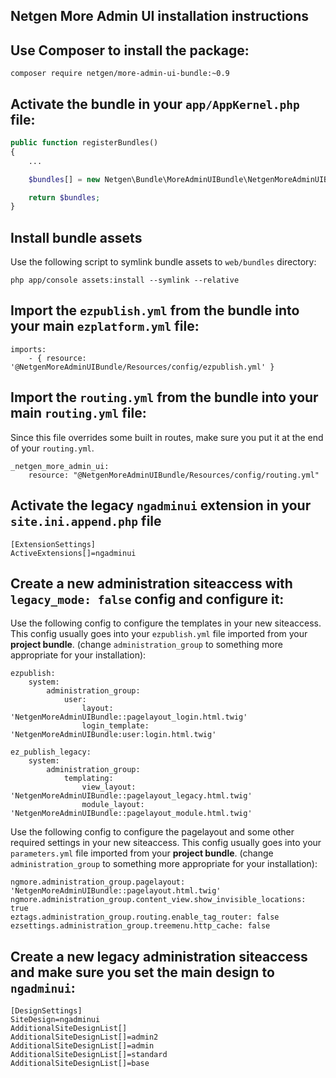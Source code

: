 Netgen More Admin UI installation instructions
----------------------------------------------

## Use Composer to install the package:

```
composer require netgen/more-admin-ui-bundle:~0.9
```

## Activate the bundle in your `app/AppKernel.php` file:

```php
public function registerBundles()
{
    ...

    $bundles[] = new Netgen\Bundle\MoreAdminUIBundle\NetgenMoreAdminUIBundle();

    return $bundles;
}
```

## Install bundle assets

Use the following script to symlink bundle assets to `web/bundles` directory:

```
php app/console assets:install --symlink --relative
```

## Import the `ezpublish.yml` from the bundle into your main `ezplatform.yml` file:

```
imports:
    - { resource: '@NetgenMoreAdminUIBundle/Resources/config/ezpublish.yml' }
```

## Import the `routing.yml` from the bundle into your main `routing.yml` file:

Since this file overrides some built in routes, make sure you put it at the end of your `routing.yml`.

```
_netgen_more_admin_ui:
    resource: "@NetgenMoreAdminUIBundle/Resources/config/routing.yml"
```

## Activate the legacy `ngadminui` extension in your `site.ini.append.php` file

```
[ExtensionSettings]
ActiveExtensions[]=ngadminui
```

## Create a new administration siteaccess with `legacy_mode: false` config and configure it:

Use the following config to configure the templates in your new siteaccess. This config usually goes
into your `ezpublish.yml` file imported from your **project bundle**.
(change `administration_group` to something more appropriate for your installation):

```
ezpublish:
    system:
        administration_group:
            user:
                layout: 'NetgenMoreAdminUIBundle::pagelayout_login.html.twig'
                login_template: 'NetgenMoreAdminUIBundle:user:login.html.twig'

ez_publish_legacy:
    system:
        administration_group:
            templating:
                view_layout: 'NetgenMoreAdminUIBundle::pagelayout_legacy.html.twig'
                module_layout: 'NetgenMoreAdminUIBundle::pagelayout_module.html.twig'
```

Use the following config to configure the pagelayout and some other required settings in your new
siteaccess. This config usually goes into your `parameters.yml` file imported from
your **project bundle**. (change `administration_group` to something more appropriate for your installation):

```
ngmore.administration_group.pagelayout: 'NetgenMoreAdminUIBundle::pagelayout.html.twig'
ngmore.administration_group.content_view.show_invisible_locations: true
eztags.administration_group.routing.enable_tag_router: false
ezsettings.administration_group.treemenu.http_cache: false
```

## Create a new legacy administration siteaccess and make sure you set the main design to `ngadminui`:

```
[DesignSettings]
SiteDesign=ngadminui
AdditionalSiteDesignList[]
AdditionalSiteDesignList[]=admin2
AdditionalSiteDesignList[]=admin
AdditionalSiteDesignList[]=standard
AdditionalSiteDesignList[]=base
```
